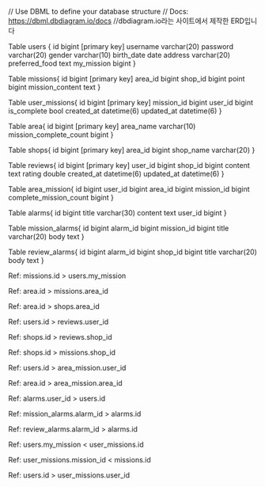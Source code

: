 // Use DBML to define your database structure
// Docs: https://dbml.dbdiagram.io/docs
//dbdiagram.io라는 사이트에서 제작한 ERD입니다

Table users {
  id bigint [primary key]
  username varchar(20)
  password varchar(20)
  gender varchar(10)
  birth_date date
  address varchar(20)
  preferred_food text
  my_mission bigint
}

Table missions{
  id bigint [primary key]
  area_id bigint
  shop_id bigint
  point bigint
  mission_content text
}

Table user_missions{
  id bigint [primary key]
  mission_id bigint
  user_id bigint
  is_complete bool
  created_at datetime(6)
  updated_at datetime(6)
}

Table area{
  id bigint [primary key]
  area_name varchar(10)
  mission_complete_count bigint
}

Table shops{
  id bigint [primary key]
  area_id bigint
  shop_name varchar(20)
}

Table reviews{
  id bigint [primary key]
  user_id bigint
  shop_id bigint
  content text
  rating double
  created_at datetime(6)
  updated_at datetime(6)
}

Table area_mission{
  id bigint
  user_id bigint
  area_id bigint
  mission_id bigint
  complete_mission_count bigint
}

Table alarms{
  id bigint
  title varchar(30)
  content text
  user_id bigint
}

Table mission_alarms{
  id bigint
  alarm_id bigint
  mission_id bigint
  title varchar(20)
  body text
}

Table review_alarms{
  id bigint
  alarm_id bigint
  shop_id bigint
  title varchar(20)
  body text
}

Ref: missions.id > users.my_mission

Ref: area.id > missions.area_id

Ref: area.id > shops.area_id

Ref: users.id > reviews.user_id

Ref: shops.id > reviews.shop_id

Ref: shops.id > missions.shop_id

Ref: users.id > area_mission.user_id

Ref: area.id > area_mission.area_id

Ref: alarms.user_id > users.id

Ref: mission_alarms.alarm_id > alarms.id

Ref: review_alarms.alarm_id > alarms.id

Ref: users.my_mission < user_missions.id

Ref: user_missions.mission_id < missions.id

Ref: users.id > user_missions.user_id